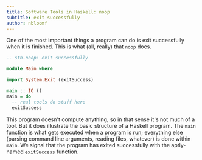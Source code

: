 ```yaml
---
title: Software Tools in Haskell: noop
subtitle: exit successfully
author: nbloomf
---
```


One of the most important things a program can do is exit successfully when it is finished. This is what (all, really) that ``noop`` does.


```haskell
-- sth-noop: exit successfully

module Main where

import System.Exit (exitSuccess)

main :: IO ()
main = do
  -- real tools do stuff here
  exitSuccess
```


This program doesn't compute anything, so in that sense it's not much of a tool. But it does illustrate the basic structure of a Haskell program. The ``main`` function is what gets executed when a program is run; everything else (parsing command line arguments, reading files, whatever) is done within ``main``. We signal that the program has exited successfully with the aptly-named ``exitSuccess`` function.
